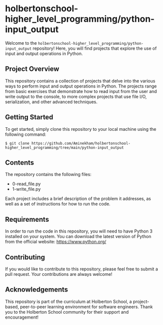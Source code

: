 <!DOCTYPE html>
<html>
  <head>
    <meta charset="utf-8">
    <title>holbertonschool-higher_level_programming</title>
  </head>
  <body>
    <h1>holbertonschool-higher_level_programming/python-input_output</h1>
    <p>Welcome to the <code>holbertonschool-higher_level_programming/python-input_output</code> repository! Here, you will find projects that explore the use of input and output operations in Python.</p>
    <h2>Project Overview</h2>
    <p>This repository contains a collection of projects that delve into the various ways to perform input and output operations in Python. The projects range from basic exercises that demonstrate how to read input from the user and write output to the console, to more complex projects that use file I/O, serialization, and other advanced techniques.</p>
    <h2>Getting Started</h2>
    <p>To get started, simply clone this repository to your local machine using the following command:</p>
    <pre><code>$ git clone https://github.com/Aminekham/holbertonschool-higher_level_programming/tree/main/python-input_output</code></pre>
    <h2>Contents</h2>
    <p>The repository contains the following files:</p>
    <ul>
      <li>0-read_file.py</li>
      <li>1-write_file.py</li>
    </ul>
    <p>Each project includes a brief description of the problem it addresses, as well as a set of instructions for how to run the code.</p>
    <h2>Requirements</h2>
    <p>In order to run the code in this repository, you will need to have Python 3 installed on your system. You can download the latest version of Python from the official website: <a href="https://www.python.org/">https://www.python.org/</a></p>
    <h2>Contributing</h2>
    <p>If you would like to contribute to this repository, please feel free to submit a pull request. Your contributions are always welcome!</p>
    <h2>Acknowledgements</h2>
    <p>This repository is part of the curriculum at Holberton School, a project-based, peer-to-peer learning environment for software engineers. Thank you to the Holberton School community for their support and encouragement!</p>
  </body>
</html>
